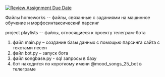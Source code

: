 [![Review Assignment Due Date](https://classroom.github.com/assets/deadline-readme-button-22041afd0340ce965d47ae6ef1cefeee28c7c493a6346c4f15d667ab976d596c.svg)](https://classroom.github.com/a/uzCM_WDO)

Файлы homeworks -- файлы, связанные с заданиями на машинное обучение и морфосинтаксический парсинг

project playlists -- файлы, относящиеся к проекту телеграм-бота
1) файл main.py – создание базы данных с помощью парсинга сайта с текстами песен
2) файл bot.py – запуск бота
3) файл songbase.py - sql запросы в базу
4) бот находится по короткому имени @mood_songs_25_bot в телеграме
